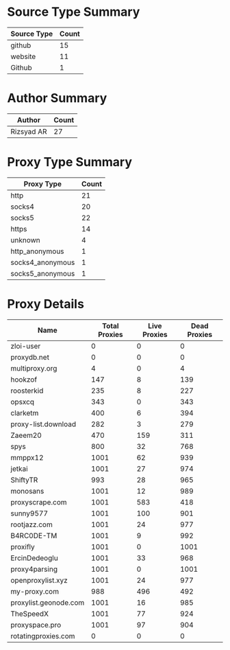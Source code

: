 # Source Type Summary

| Source Type | Count |
|-------------|-------|
| github | 15 |
| website | 11 |
| Github | 1 |


# Author Summary

| Author | Count |
|--------|-------|
| Rizsyad AR | 27 |


# Proxy Type Summary

| Proxy Type | Count |
|------------|-------|
| http | 21 |
| socks4 | 20 |
| socks5 | 22 |
| https | 14 |
| unknown | 4 |
| http_anonymous | 1 |
| socks4_anonymous | 1 |
| socks5_anonymous | 1 |


# Proxy Details

| Name | Total Proxies | Live Proxies | Dead Proxies |
|------|---------------|--------------|---------------|
| zloi-user | 0 | 0 | 0 |
| proxydb.net | 0 | 0 | 0 |
| multiproxy.org | 4 | 0 | 4 |
| hookzof | 147 | 8 | 139 |
| roosterkid | 235 | 8 | 227 |
| opsxcq | 343 | 0 | 343 |
| clarketm | 400 | 6 | 394 |
| proxy-list.download | 282 | 3 | 279 |
| Zaeem20 | 470 | 159 | 311 |
| spys | 800 | 32 | 768 |
| mmppx12 | 1001 | 62 | 939 |
| jetkai | 1001 | 27 | 974 |
| ShiftyTR | 993 | 28 | 965 |
| monosans | 1001 | 12 | 989 |
| proxyscrape.com | 1001 | 583 | 418 |
| sunny9577 | 1001 | 100 | 901 |
| rootjazz.com | 1001 | 24 | 977 |
| B4RC0DE-TM | 1001 | 9 | 992 |
| proxifly | 1001 | 0 | 1001 |
| ErcinDedeoglu | 1001 | 33 | 968 |
| proxy4parsing | 1001 | 0 | 1001 |
| openproxylist.xyz | 1001 | 24 | 977 |
| my-proxy.com | 988 | 496 | 492 |
| proxylist.geonode.com | 1001 | 16 | 985 |
| TheSpeedX | 1001 | 77 | 924 |
| proxyspace.pro | 1001 | 97 | 904 |
| rotatingproxies.com | 0 | 0 | 0 |
